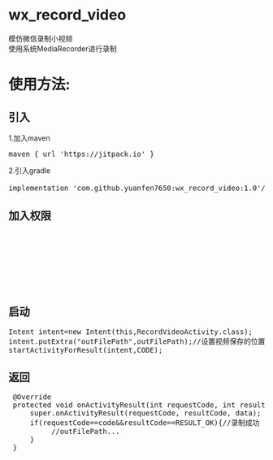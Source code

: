 # wx_record_video
模仿微信录制小视频<br/>
使用系统MediaRecorder进行录制
# 使用方法:

## 引入
1.加入maven
<pre>
maven { url 'https://jitpack.io' }
</pre>
2.引入gradle
<pre>
implementation 'com.github.yuanfen7650:wx_record_video:1.0'//视频录制
</pre>
## 加入权限
<pre>

    <uses-permission android:name="android.permission.CAMERA" />
    <uses-feature android:name="android.hardware.camera" />
    <uses-permission android:name="android.permission.RECORD_AUDIO" />
    <uses-permission android:name="android.permission.READ_EXTERNAL_STORAGE" />
    <uses-permission android:name="android.permission.WRITE_EXTERNAL_STORAGE" />
    
</pre>

## 启动
<pre>
Intent intent=new Intent(this,RecordVideoActivity.class);
intent.putExtra("outFilePath",outFilePath);//设置视频保存的位置
startActivityForResult(intent,CODE);
</pre>
## 返回
<pre>
 @Override
 protected void onActivityResult(int requestCode, int resultCode, @Nullable Intent data) {
     super.onActivityResult(requestCode, resultCode, data);
     if(requestCode==code&&resultCode==RESULT_OK){//录制成功
          //outFilePath...
     }
 }
</pre>
